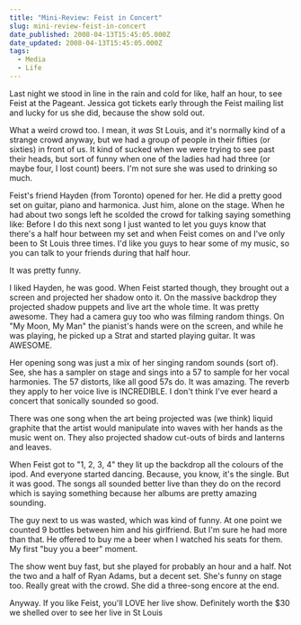 ```yaml
---
title: "Mini-Review: Feist in Concert"
slug: mini-review-feist-in-concert
date_published: 2008-04-13T15:45:05.000Z
date_updated: 2008-04-13T15:45:05.000Z
tags:
  - Media
  - Life
---
```


Last night we stood in line in the rain and cold for like, half an hour, to see Feist at the Pageant. Jessica got tickets early through the Feist mailing list and lucky for us she did, because the show sold out.

What a weird crowd too. I mean, it *was* St Louis, and it's normally kind of a strange crowd anyway, but we had a group of people in their fifties (or sixties) in front of us. It kind of sucked when we were trying to see past their heads, but sort of funny when one of the ladies had had three (or maybe four, I lost count) beers. I'm not sure she was used to drinking so much.

Feist's friend Hayden (from Toronto) opened for her. He did a pretty good set on guitar, piano and harmonica. Just him, alone on the stage. When he had about two songs left he scolded the crowd for talking saying something like: Before I do this next song I just wanted to let you guys know that there's a half hour between my set and when Feist comes on and I've only been to St Louis three times. I'd like you guys to hear some of my music, so you can talk to your friends during that half hour.

It was pretty funny.

I liked Hayden, he was good. When Feist started though, they brought out a screen and projected her shadow onto it. On the massive backdrop they projected shadow puppets and live art the whole time. It was pretty awesome. They had a camera guy too who was filming random things. On "My Moon, My Man" the pianist's hands were on the screen, and while he was playing, he picked up a Strat and started playing guitar. It was AWESOME.

Her opening song was just a mix of her singing random sounds (sort of). See, she has a sampler on stage and sings into a 57 to sample for her vocal harmonies. The 57 distorts, like all good 57s do. It was amazing. The reverb they apply to her voice live is INCREDIBLE. I don't think I've ever heard a concert that sonically sounded so good.

There was one song when the art being projected was (we think) liquid graphite that the artist would manipulate into waves with her hands as the music went on. They also projected shadow cut-outs of birds and lanterns and leaves.

When Feist got to "1, 2, 3, 4" they lit up the backdrop all the colours of the ipod. And everyone started dancing. Because, you know, it's the single. But it was good. The songs all sounded better live than they do on the record which is saying something because her albums are pretty amazing sounding.

The guy next to us was wasted, which was kind of funny. At one point we counted 9 bottles between him and his girlfriend. But I'm sure he had more than that. He offered to buy me a beer when I watched his seats for them. My first "buy you a beer" moment.

The show went buy fast, but she played for probably an hour and a half. Not the two and a half of Ryan Adams, but a decent set. She's funny on stage too. Really great with the crowd. She did a three-song encore at the end.

Anyway. If you like Feist, you'll LOVE her live show. Definitely worth the $30 we shelled over to see her live in St Louis
